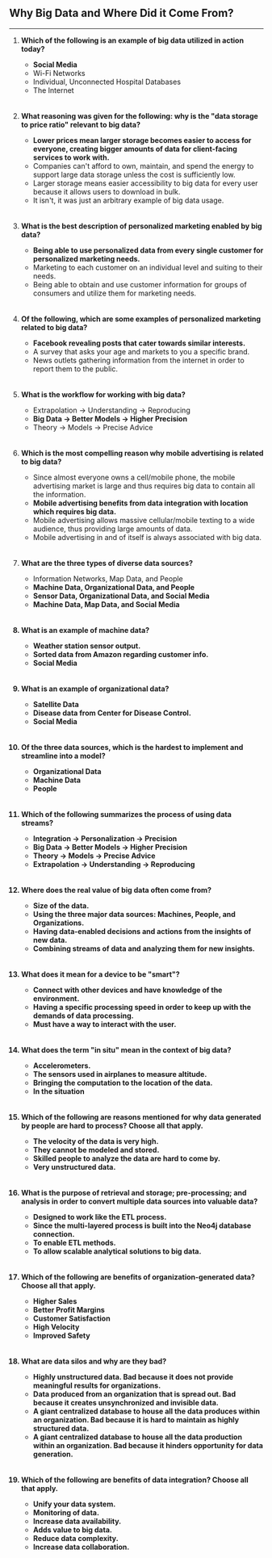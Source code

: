 <h2>Why Big Data and Where Did it Come From?</h2>
<hr>



<ol>
  <li><strong>Which of the following is an example of big data utilized in action today?</strong></li>
  <ul>
    <li><strong>Social Media</strong></li>
    <li>Wi-Fi Networks</li>
    <li>Individual, Unconnected Hospital Databases</li>
    <li>The Internet</li>
  </ul>
  <br>
  <br>
  
   <li><strong>What reasoning was given for the following: why is the "data storage to price ratio" relevant to big data?</strong></li>
  <ul>
    <li><strong>Lower prices mean larger storage becomes easier to access for everyone, creating bigger amounts of data for client-facing services to work with.</strong></li>
    <li>Companies can't afford to own, maintain, and spend the energy to support large data storage unless the cost is sufficiently low.</li>
    <li>Larger storage means easier accessibility to big data for every user because it allows users to download in bulk.</li>
    <li>It isn't, it was just an arbitrary example of big data usage.</li>
  </ul>
  <br>
  <br>
  
  
  
  <li><strong>What is the best description of personalized marketing enabled by big data?</strong></li>
  <ul>
    <li><strong>Being able to use personalized data from every single customer for personalized marketing needs.</strong></li>
    <li>Marketing to each customer on an individual level and suiting to their needs.</li>
    <li>Being able to obtain and use customer information for groups of consumers and utilize them for marketing needs.</li>
  </ul>
  <br>
  <br>
  

  <li><strong>Of the following, which are some examples of personalized marketing related to big data?</strong></li>
  <ul>
    <li><strong>Facebook revealing posts that cater towards similar interests.</strong></li>
    <li>A survey that asks your age and markets to you a specific brand.</li>
    <li>News outlets gathering information from the internet in order to report them to the public.</li>
  </ul>
  <br>
  <br>


  <li><strong>What is the workflow for working with big data?</strong></li>
  <ul>
    <li>Extrapolation -> Understanding -> Reproducing</li>
    <li><strong>Big Data -> Better Models -> Higher Precision</strong></li>
    <li>Theory -> Models -> Precise Advice</li>
  </ul>
  <br>
  <br>
  
  
  <li><strong>Which is the most compelling reason why mobile advertising is related to big data?</strong></li>
  <ul>
    <li>Since almost everyone owns a cell/mobile phone, the mobile advertising market is large and thus requires big data to contain all the information.</li>
    <li><strong>Mobile advertising benefits from data integration with location which requires big data.</strong></li>
    <li>Mobile advertising allows massive cellular/mobile texting to a wide audience, thus providing large amounts of data.</li>
    <li>Mobile advertising in and of itself is always associated with big data.</li>
  </ul>
  <br>
  <br>

  
  <li><strong>What are the three types of diverse data sources?</strong></li>
  <ul>
    <li>Information Networks, Map Data, and People</li>
    <li><strong>Machine Data, Organizational Data, and People</stroong></li>
    <li>Sensor Data, Organizational Data, and Social Media</li>
    <li>Machine Data, Map Data, and Social Media</li>
  </ul>
  <br>
  <br>
  
  
  <li><strong>What is an example of machine data?</strong></li>
  <ul>
    <li><strong>Weather station sensor output.</strong></li>
    <li>Sorted data from Amazon regarding customer info.</li>
    <li>Social Media</li>
  </ul>
  <br>
  <br>
  
  
  <li><strong>What is an example of organizational data?</strong></li>
  <ul>
    <li>Satellite Data</li>
    <li><strong>Disease data from Center for Disease Control.</strong></li>
    <li>Social Media</li>
  </ul>
  <br>
  <br>
 
 
  <li><strong>Of the three data sources, which is the hardest to implement and streamline into a model?</strong></li>
  <ul>
    <li>Organizational Data</li>
    <li>Machine Data</li>
    <li><strong>People</strong></li>
  </ul>
  <br>
  <br>
  
  
  <li><strong>Which of the following summarizes the process of using data streams?</strong></li>
  <ul>
    <li><strong>Integration -> Personalization -> Precision</strong></li>
    <li>Big Data -> Better Models -> Higher Precision</li>
    <li>Theory -> Models -> Precise Advice</li>
    <li>Extrapolation -> Understanding -> Reproducing</li>
  </ul>
  <br>
  <br>

  
  <li><strong>Where does the real value of big data often come from?</strong></li>
  <ul>
    <li>Size of the data.</li>
    <li>Using the three major data sources: Machines, People, and Organizations.</li>
    <li>Having data-enabled decisions and actions from the insights of new data.</li>
    <li><strong>Combining streams of data and analyzing them for new insights.</strong></li>
  </ul>
  <br>
  <br>
  
  
  <li><strong>What does it mean for a device to be "smart"?</strong></li>
  <ul>
    <li><strong>Connect with other devices and have knowledge of the environment.</strong></li>
    <li>Having a specific processing speed in order to keep up with the demands of data processing.</li>
    <li>Must have a way to interact with the user.</li>
  </ul>
  <br>
  <br>
  
  
  <li><strong>What does the term "in situ" mean in the context of big data?</strong></li>
  <ul>
    <li>Accelerometers.</li>
    <li>The sensors used in airplanes to measure altitude.</li>
    <li><strong>Bringing the computation to the location of the data.</strong></li>
    <li>In the situation</li>
  </ul>
  <br>
  <br>

  
  <li><strong>Which of the following are reasons mentioned for why data generated by people are hard to process? Choose all that apply.</strong></li>
  <ul>
    <li><strong>The velocity of the data is very high.</strong></li>
    <li>They cannot be modeled and stored.</li>
    <li><strong>Skilled people to analyze the data are hard to come by.</strong></li>
    <li><strong>Very unstructured data.</strong></li>
  </ul>
  <br>
  <br>
  
  
  <li><strong>What is the purpose of retrieval and storage; pre-processing; and analysis in order to convert multiple data sources into valuable data?</strong></li>
  <ul>
    <li>Designed to work like the ETL process.</li>
    <li>Since the multi-layered process is built into the Neo4j database connection.</li>
    <li>To enable ETL methods.</li>
    <li><strong>To allow scalable analytical solutions to big data.</strong></li>
  </ul>
  <br>
  <br>
  
  
   <li><strong>Which of the following are benefits of organization-generated data? Choose all that apply.</strong></li>
  <ul>
    <li><strong>Higher Sales</strong></li>
    <li><strong>Better Profit Margins</strong></li>
    <li><strong>Customer Satisfaction</strong></li>
    <li>High Velocity</li>
    <li><strong>Improved Safety</strong></li>
  </ul>
  <br>
  <br>
  

   <li><strong>What are data silos and why are they bad?</strong></li>
  <ul>
    <li>Highly unstructured data. Bad because it does not provide meaningful results for organizations.</li>
    <li><strong>Data produced from an organization that is spread out. Bad because it creates unsynchronized and invisible data.</strong></li>
    <li>A giant centralized database to house all the data produces within an organization. Bad because it is hard to maintain as highly structured data.</li>
    <li><strong>A giant centralized database to house all the data production within an organization. Bad because it hinders opportunity for data generation.</strong></li>
  </ul>
  <br>
  <br>
 

   <li><strong>Which of the following are benefits of data integration? Choose all that apply.</strong></li>
  <ul>
    <li><strong>Unify your data system.</strong></li>
    <li>Monitoring of data.</li>
    <li><strong>Increase data availability.</strong></li>
    <li><strong>Adds value to big data.</strong></li>
    <li><strong>Reduce data complexity.</strong></li>
    <li><strong>Increase data collaboration.</strong></li>
  </ul>

  
  </ol>
